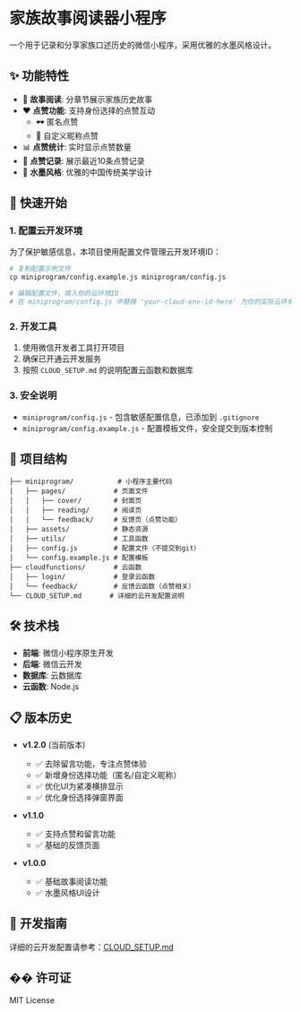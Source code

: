 # 家族故事阅读器小程序

一个用于记录和分享家族口述历史的微信小程序，采用优雅的水墨风格设计。

## ✨ 功能特性

- 📖 **故事阅读**: 分章节展示家族历史故事
- ❤️ **点赞功能**: 支持身份选择的点赞互动
  - 🕶️ 匿名点赞
  - 👤 自定义昵称点赞
- 📊 **点赞统计**: 实时显示点赞数量
- 📝 **点赞记录**: 展示最近10条点赞记录
- 🎨 **水墨风格**: 优雅的中国传统美学设计

## 🚀 快速开始

### 1. 配置云开发环境

为了保护敏感信息，本项目使用配置文件管理云开发环境ID：

```bash
# 复制配置示例文件
cp miniprogram/config.example.js miniprogram/config.js

# 编辑配置文件，填入你的云环境ID
# 在 miniprogram/config.js 中替换 'your-cloud-env-id-here' 为你的实际云环境ID
```

### 2. 开发工具

1. 使用微信开发者工具打开项目
2. 确保已开通云开发服务
3. 按照 `CLOUD_SETUP.md` 的说明配置云函数和数据库

### 3. 安全说明

- `miniprogram/config.js` - 包含敏感配置信息，已添加到 `.gitignore`
- `miniprogram/config.example.js` - 配置模板文件，安全提交到版本控制

## 📁 项目结构

```
├── miniprogram/           # 小程序主要代码
│   ├── pages/            # 页面文件
│   │   ├── cover/        # 封面页
│   │   ├── reading/      # 阅读页
│   │   └── feedback/     # 反馈页（点赞功能）
│   ├── assets/           # 静态资源
│   ├── utils/            # 工具函数
│   ├── config.js         # 配置文件（不提交到git）
│   └── config.example.js # 配置模板
├── cloudfunctions/       # 云函数
│   ├── login/            # 登录云函数
│   └── feedback/         # 反馈云函数（点赞相关）
└── CLOUD_SETUP.md       # 详细的云开发配置说明
```

## 🛠️ 技术栈

- **前端**: 微信小程序原生开发
- **后端**: 微信云开发
- **数据库**: 云数据库
- **云函数**: Node.js

## 📋 版本历史

- **v1.2.0** (当前版本)
  - ✅ 去除留言功能，专注点赞体验
  - ✅ 新增身份选择功能（匿名/自定义昵称）
  - ✅ 优化UI为紧凑横排显示
  - ✅ 优化身份选择弹窗界面

- **v1.1.0**
  - ✅ 支持点赞和留言功能
  - ✅ 基础的反馈页面

- **v1.0.0**
  - ✅ 基础故事阅读功能
  - ✅ 水墨风格UI设计

## 🔧 开发指南

详细的云开发配置请参考：[CLOUD_SETUP.md](./CLOUD_SETUP.md)

## �� 许可证

MIT License 
